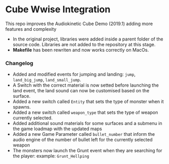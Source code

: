 # Cube Wwise Integration
This repo improves the Audiokinetic Cube Demo (2019.1) adding more features and complexity

- In the original project, libraries were added inside a parent folder of the source code. Libraries are not added to the repository at this stage.
- **Makefile** has been rewriten and now works correctly on MacOs.

### Changelog
- Added and modified events for jumping and landing: ```jump```, ```land_big_jump```, ```land_small_jump```.
- A Switch with the correct material is now setted before launching the land event, the land sound can now be customised based on the surface.
- Added a new switch called ```Entity``` that sets the type of monster when it spawns.
- Added a new switch called ```weapon_type``` that sets the type of weapon currently selected.
- Added additional sound materials for some surfaces and a submenu in the game loadmap with the updated maps
- Added a new Game Parameter called ```bullet_number``` that inform the audio engine of the number of bullet left for the currently selected weapon
- The monsters now launch the Grunt event when they are searching for the player: example: ```Grunt_Hellping```
